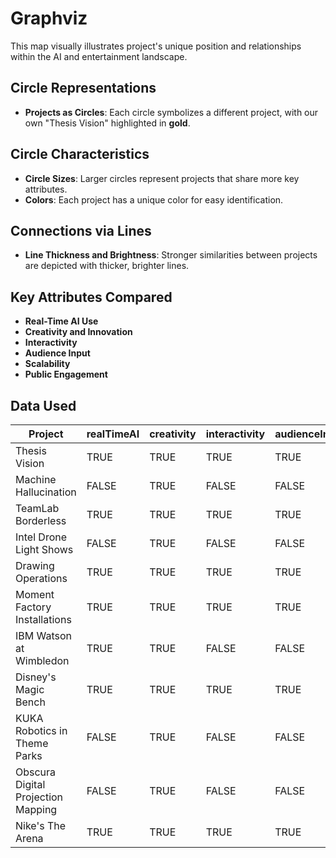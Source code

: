 # Graphviz
This map visually illustrates project's unique position and relationships within the AI and entertainment landscape.

## Circle Representations
- **Projects as Circles**: Each circle symbolizes a different project, with our own "Thesis Vision" highlighted in **gold**.

## Circle Characteristics
- **Circle Sizes**: Larger circles represent projects that share more key attributes.
- **Colors**: Each project has a unique color for easy identification.

## Connections via Lines
- **Line Thickness and Brightness**: Stronger similarities between projects are depicted with thicker, brighter lines.

## Key Attributes Compared
- **Real-Time AI Use**
- **Creativity and Innovation**
- **Interactivity**
- **Audience Input**
- **Scalability**
- **Public Engagement**

## Data Used

| Project                          | realTimeAI | creativity | interactivity | audienceInput | scalability | publicEngagement |
|----------------------------------|------------|------------|---------------|---------------|-------------|------------------|
| Thesis Vision                    | TRUE       | TRUE       | TRUE          | TRUE          | TRUE        | TRUE             |
| Machine Hallucination            | FALSE      | TRUE       | FALSE         | FALSE         | FALSE       | TRUE             |
| TeamLab Borderless               | TRUE       | TRUE       | TRUE          | TRUE          | FALSE       | TRUE             |
| Intel Drone Light Shows          | FALSE      | TRUE       | FALSE         | FALSE         | FALSE       | TRUE             |
| Drawing Operations               | TRUE       | TRUE       | TRUE          | TRUE          | FALSE       | TRUE             |
| Moment Factory Installations     | TRUE       | TRUE       | TRUE          | TRUE          | FALSE       | TRUE             |
| IBM Watson at Wimbledon          | TRUE       | TRUE       | FALSE         | FALSE         | TRUE        | FALSE            |
| Disney's Magic Bench             | TRUE       | TRUE       | TRUE          | TRUE          | FALSE       | TRUE             |
| KUKA Robotics in Theme Parks     | FALSE      | TRUE       | FALSE         | FALSE         | FALSE       | TRUE             |
| Obscura Digital Projection Mapping | FALSE    | TRUE       | FALSE         | FALSE         | FALSE       | TRUE             |
| Nike's The Arena                 | TRUE       | TRUE       | TRUE          | TRUE          | FALSE       | TRUE             |
